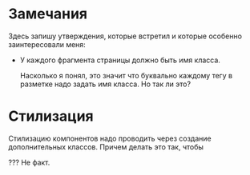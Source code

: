 



# Замечания

Здесь запишу утверждения, которые встретил и которые особенно заинтересовали меня:

* У каждого фрагмента страницы должно быть имя класса.

  Насколько я понял, это значит что буквально каждому тегу в разметке надо задать имя класса. Но так ли это?





# Стилизация

Стилизацию компонентов надо проводить через создание дополнительных классов. Причем делать это так, чтобы 

??? Не факт.
